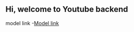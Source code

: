## Hi, welcome to Youtube backend

model link 
-[Model link](https://app.eraser.io/workspace/sVXg3Wh6cZH7gQQlUfrg?origin=share)